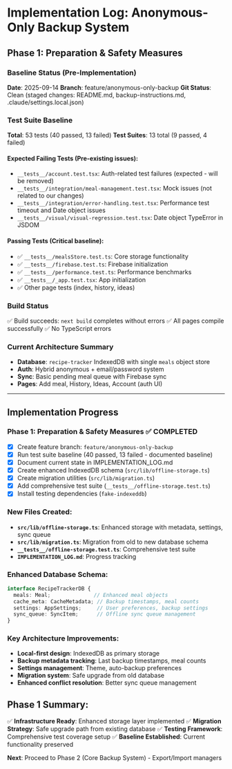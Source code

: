 # Implementation Log: Anonymous-Only Backup System

## Phase 1: Preparation & Safety Measures

### Baseline Status (Pre-Implementation)
**Date**: 2025-09-14
**Branch**: feature/anonymous-only-backup
**Git Status**: Clean (staged changes: README.md, backup-instructions.md, .claude/settings.local.json)

### Test Suite Baseline
**Total**: 53 tests (40 passed, 13 failed)
**Test Suites**: 13 total (9 passed, 4 failed)

#### Expected Failing Tests (Pre-existing issues):
- `__tests__/account.test.tsx`: Auth-related test failures (expected - will be removed)
- `__tests__/integration/meal-management.test.tsx`: Mock issues (not related to our changes)
- `__tests__/integration/error-handling.test.tsx`: Performance test timeout and Date object issues
- `__tests__/visual/visual-regression.test.tsx`: Date object TypeError in JSDOM

#### Passing Tests (Critical baseline):
- ✅ `__tests__/mealsStore.test.ts`: Core storage functionality
- ✅ `__tests__/firebase.test.ts`: Firebase initialization
- ✅ `__tests__/performance.test.ts`: Performance benchmarks
- ✅ `__tests__/_app.test.tsx`: App initialization
- ✅ Other page tests (index, history, ideas)

### Build Status
✅ Build succeeds: `next build` completes without errors
✅ All pages compile successfully
✅ No TypeScript errors

### Current Architecture Summary
- **Database**: `recipe-tracker` IndexedDB with single `meals` object store
- **Auth**: Hybrid anonymous + email/password system
- **Sync**: Basic pending meal queue with Firebase sync
- **Pages**: Add meal, History, Ideas, Account (auth UI)

---

## Implementation Progress

### Phase 1: Preparation & Safety Measures ✅ COMPLETED
- [x] Create feature branch: `feature/anonymous-only-backup`
- [x] Run test suite baseline (40 passed, 13 failed - documented baseline)
- [x] Document current state in IMPLEMENTATION_LOG.md
- [x] Create enhanced IndexedDB schema (`src/lib/offline-storage.ts`)
- [x] Create migration utilities (`src/lib/migration.ts`)
- [x] Add comprehensive test suite (`__tests__/offline-storage.test.ts`)
- [x] Install testing dependencies (`fake-indexeddb`)

### New Files Created:
- **`src/lib/offline-storage.ts`**: Enhanced storage with metadata, settings, sync queue
- **`src/lib/migration.ts`**: Migration from old to new database schema
- **`__tests__/offline-storage.test.ts`**: Comprehensive test suite
- **`IMPLEMENTATION_LOG.md`**: Progress tracking

### Enhanced Database Schema:
```typescript
interface RecipeTrackerDB {
  meals: Meal;              // Enhanced meal objects
  cache_meta: CacheMetadata; // Backup timestamps, meal counts
  settings: AppSettings;     // User preferences, backup settings
  sync_queue: SyncItem;      // Offline sync queue management
}
```

### Key Architecture Improvements:
- **Local-first design**: IndexedDB as primary storage
- **Backup metadata tracking**: Last backup timestamps, meal counts
- **Settings management**: Theme, auto-backup preferences
- **Migration system**: Safe upgrade from old database
- **Enhanced conflict resolution**: Better sync queue management

## Phase 1 Summary:
✅ **Infrastructure Ready**: Enhanced storage layer implemented
✅ **Migration Strategy**: Safe upgrade path from existing database
✅ **Testing Framework**: Comprehensive test coverage setup
✅ **Baseline Established**: Current functionality preserved

**Next**: Proceed to Phase 2 (Core Backup System) - Export/Import managers